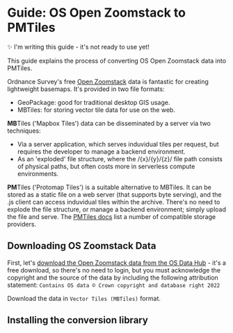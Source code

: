# Guide: OS Open Zoomstack to PMTiles
✨ I'm writing this guide - it's not ready to use yet!


This guide explains the process of converting OS Open Zoomstack data into PMTiles.

Ordnance Survey's free [Open Zoomstack](https://www.ordnancesurvey.co.uk/business-government/products/open-zoomstack) data is fantastic for creating lightweight basemaps. It's provided in two file formats:
- GeoPackage: good for traditional desktop GIS usage.
- MBTiles: for storing vector tile data for use on the web.

**MB**Tiles ('Mapbox Tiles') data can be disseminated by a server via two techniques:
- Via a server application, which serves induvidual tiles per request, but requires the developer to manage a backend environment.
- As an 'exploded' file structure, where the /{x}/{y}/{z}/ file path consists of physical paths, but often costs more in serverless compute environments.

**PM**Tiles ('Protomap Tiles') is a suitable alternative to MBTiles. It can be stored as a static file on a web server (that supports byte serving), and the .js client can access induvidual tiles within the archive. There's no need to explode the file structure, or manage a backend environment; simply upload the file and serve. The [PMTiles docs](https://protomaps.com/docs/pmtiles/storage-providers) list a number of compatible storage providers.

## Downloading OS Zoomstack Data
First, let's [download the Open Zoomstack data from the OS Data Hub](https://osdatahub.os.uk/downloads/open/OpenZoomstack) - it's a free download, so there's no need to login, but you must acknowledge the copyright and the source of the data by including the following attribution statement: `Contains OS data © Crown copyright and database right 2022`

Download the data in `Vector Tiles (MBTiles)` format.

## Installing the conversion library
